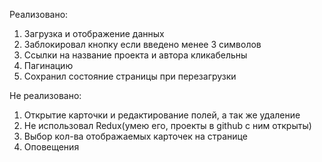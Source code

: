 Реализовано:
  1. Загрузка и отображение данных
  2. Заблокировал кнопку если введено менее 3 символов
  3. Ссылки на название проекта и автора кликабельны
  4. Пагинацию
  5. Сохранил состояние страницы при перезагрузки


Не реализовано:
  1. Открытие карточки и редактирование полей, а так же удаление
  2. Не использовал Redux(умею его, проекты в github c ним открыты)
  3. Выбор кол-ва отображаемых карточек на странице
  4. Оповещения
